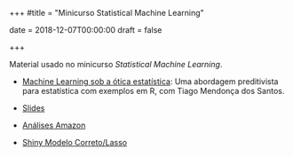 +++
#title = "Minicurso Statistical Machine Learning"

date = 2018-12-07T00:00:00
draft = false

+++

Material usado no minicurso *Statistical Machine Learning*.

* [Machine Learning sob a ótica estatística](../ame.pdf): Uma abordagem preditivista para estatística com exemplos em R, com Tiago Mendonça
dos Santos.

* [Slides](../img/sml//minicurso_SML.pdf)

* [Análises Amazon](../img/sml/analises_SML.html)

* [Shiny Modelo Correto/Lasso](../img/sml/shiny_SML.Rmd)